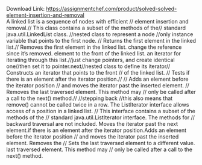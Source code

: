 Download Link: https://assignmentchef.com/product/solved-solved-element-insertion-and-removal
<br>
A linked list is a sequence of nodes with efficient // element insertion and removal.// This class contains a subset of the methods of the// standard java.util.LinkedList class. //nested class to represent a node //only instance variable that points to the first node. // Returns the first element in the linked list.// Removes the first element in the linked list. change the reference since it’s removed. element to the front of the linked list. an iterator for iterating through this list.//just change pointers, and create identical one//then set it to pointer.next//nested class to define its iterator// Constructs an iterator that points to the front // of the linked list. // Tests if there is an element after the iterator position.// // Adds an element before the iterator position // and moves the iterator past the inserted element. // Removes the last traversed element. This method may // only be called after a call to the next() method.// //stepping back //this also means that remove() cannot be called twice in a row. The ListIterator interface allows access of a position in a linked list. // This interface contains a subset of the methods of the // standard java.util.ListIterator interface. The methods for // backward traversal are not included. Moves the iterator past the next element.if there is an element after the iterator position.Adds an element before the iterator position // and moves the iterator past the inserted element. Removes the // Sets the last traversed element to a different value. last traversed element. This method may // only be called after a call to the next() method.